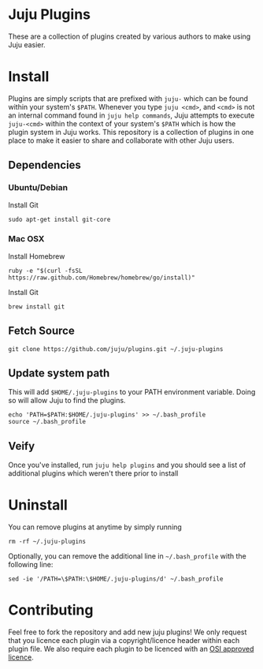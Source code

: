 # Juju Plugins

These are a collection of plugins created by various authors to make using Juju easier.


# Install

Plugins are simply scripts that are prefixed with `juju-` which can be found within your system's `$PATH`. Whenever you type `juju <cmd>`, and `<cmd>` is not an internal command found in `juju help commands`, Juju attempts to execute `juju-<cmd>` within the context of your system's `$PATH` which is how the plugin system in Juju works. This repository is a collection of plugins in one place to make it easier to share and collaborate with other Juju users.

## Dependencies

### Ubuntu/Debian

Install Git

```
sudo apt-get install git-core
```

### Mac OSX

Install Homebrew

```
ruby -e "$(curl -fsSL https://raw.github.com/Homebrew/homebrew/go/install)"
```

Install Git

```
brew install git
```

## Fetch Source

```
git clone https://github.com/juju/plugins.git ~/.juju-plugins
```

## Update system path

This will add `$HOME/.juju-plugins` to your PATH environment variable. Doing so will allow Juju to find the plugins.

```
echo 'PATH=$PATH:$HOME/.juju-plugins' >> ~/.bash_profile
source ~/.bash_profile
```

## Veify

Once you've installed, run `juju help plugins` and you should see a list of additional plugins which weren't there prior to install

# Uninstall

You can remove plugins at anytime by simply running

```
rm -rf ~/.juju-plugins
```

Optionally, you can remove the additional line in `~/.bash_profile` with the following line:

```
sed -ie '/PATH=\$PATH:\$HOME/.juju-plugins/d' ~/.bash_profile
```


# Contributing

Feel free to fork the repository and add new juju plugins! We only request that you licence each plugin via a copyright/licence header within each plugin file. We also require each plugin to be licenced with an [OSI approved licence](http://opensource.org/licenses).
